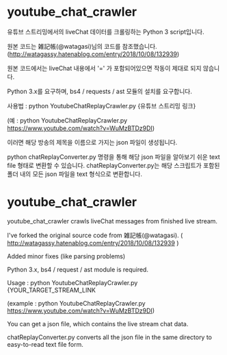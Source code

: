 # youtube_chat_crawler

유튜브 스트리밍에서의 liveChat 데이터를 크롤링하는 Python 3 script입니다.

원본 코드는 雑記帳(@watagasi)님의 코드를 참조했습니다. (http://watagassy.hatenablog.com/entry/2018/10/08/132939)

원본 코드에서는 liveChat 내용에서 '=' 가 포함되어있으면 작동이 제대로 되지 않습니다.

Python 3.x를 요구하며, bs4 / requests / ast 모듈의 설치를 요구합니다.

사용법 : python YoutubeChatReplayCrawler.py {유튜브 스트리밍 링크}

(예 : python YoutubeChatReplayCrawler.py https://www.youtube.com/watch?v=WuMzBTDz9DI)

이러면 해당 방송의 제목을 이름으로 가지는 json 파일이 생성됩니다.

python chatReplayConverter.py 명령을 통해 해당 json 파일을 알아보기 쉬운 text file 형태로 변환할 수 있습니다. chatReplayConverter.py는 해당 스크립트가 포함된 폴더 내의 모든 json 파일을 text 형식으로 변환합니다.

# youtube_chat_crawler
youtube_chat_crawler crawls liveChat messages from finished live stream.

I've forked the original source code from 雑記帳(@watagasi). ( http://watagassy.hatenablog.com/entry/2018/10/08/132939 )

Added minor fixes (like parsing problems)

Python 3.x, bs4 / request / ast module is required.

Usage : python YoutubeChatReplayCrawler.py {YOUR_TARGET_STREAM_LINK

(example : python YoutubeChatReplayCrawler.py https://www.youtube.com/watch?v=WuMzBTDz9DI)

You can get a json file, which contains the live stream chat data.

chatReplayConverter.py converts all the json file in the same directory to easy-to-read text file form.
